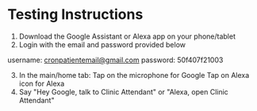 # Testing Instructions

1) Download the Google Assistant or Alexa app on your phone/tablet
2) Login with the email and password provided below

username: cronpatientemail@gmail.com
password: 50f407f21003

3) In the main/home tab:
     Tap on the microphone for Google 
     Tap on Alexa icon for Alexa
4) Say "Hey Google, talk to Clinic Attendant" or "Alexa, open Clinic Attendant"